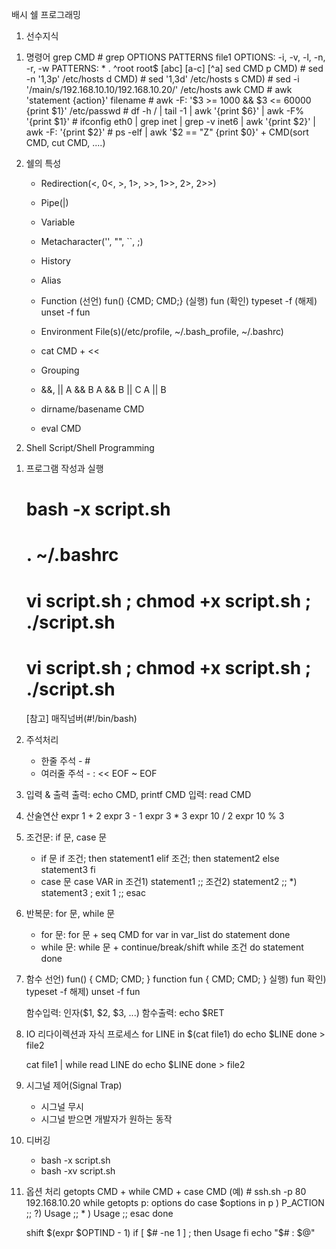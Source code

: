 배시 쉘 프로그래밍

1. 선수지식

1) 명령어
	grep CMD
		# grep OPTIONS PATTERNS file1
		OPTIONS: -i, -v, -l, -n, -r, -w
		PATTERNS: *  .  ^root  root$  [abc] [a-c] [^a]
	sed CMD
		p CMD) # sed -n '1,3p' /etc/hosts
		d CMD) # sed '1,3d' /etc/hosts
		s CMD) # sed -i '/main/s/192.168.10.10/192.168.10.20/' /etc/hosts
	awk CMD
		# awk 'statement {action}' filename
		# awk -F: '$3 >= 1000 && $3 <= 60000 {print $1}' /etc/passwd 
		# df -h / | tail -1 | awk '{print $6}' | awk -F% '{print $1}'
		# ifconfig eth0 | grep inet | grep -v inet6 | awk '{print $2}' | awk -F: '{print $2}'
		# ps -elf | awk '$2 == "Z" {print $0}'
	+
	CMD(sort CMD, cut CMD, ....)

2) 쉘의 특성
	* Redirection(<, 0<, >, 1>, >>, 1>>, 2>, 2>>)
	* Pipe(|)
	* Variable
	* Metacharacter('', "", ``, ;)
	* History
	* Alias
	* Function
		(선언) fun() {CMD; CMD;}
		(실행) fun
		(확인) typeset -f
		(해제) unset -f fun
	* Environment File(s)(/etc/profile, ~/.bash_profile, ~/.bashrc)

	* cat CMD + <<
	* Grouping
	* &&, ||
		A && B
		A && B || C
		A || B
	* dirname/basename CMD
	* eval CMD

2. Shell Script/Shell Programming

1) 프로그램 작성과 실행
	# bash -x script.sh
	# . ~/.bashrc
	# vi script.sh ; chmod +x script.sh ; ./script.sh
	# vi script.sh ; chmod +x script.sh ; ./script.sh
	[참고] 매직넘버(#!/bin/bash)
2) 주석처리
	* 한줄 주석 	- #
	* 여러줄 주석 	- : << EOF ~ EOF 
3) 입력 & 출력
	출력: echo CMD, printf CMD
	입력: read CMD
4) 산술연산
	expr 1 + 2
	expr 3 - 1
	expr 3 \* 3
	expr 10 / 2
	expr 10 % 3
5) 조건문: if 문, case 문
	* if 문
		if 조건; then
			statement1
		elif 조건; then
			statement2
		else
			statement3
		fi
	* case 문
		case VAR in 
			조건1) statement1 ;;
			조건2) statement2 ;;
			*)   statement3 ; exit 1 ;;
		esac
6) 반복문: for 문, while 문	
	* for 문: for 문 + seq CMD
		for var in var_list
		do
			statement
		done
	* while 문: while 문 + continue/break/shift
		while 조건
		do
			statement
		done
7) 함수
	선언)	fun() { CMD; CMD; }
		function fun { CMD; CMD; }
	실행)	fun
	확인)	typeset -f
	해제)	unset -f fun

	함수입력: 인자($1, $2, $3, ...)
	함수출력: echo $RET
8) IO 리다이렉션과 자식 프로세스
	for LINE in $(cat file1)
	do
		echo $LINE
	done > file2

	cat file1 | while read LINE
	do
		echo $LINE
	done > file2
9) 시그널 제어(Signal Trap)
	* 시그널 무시
	* 시그널 받으면 개발자가 원하는 동작
10) 디버깅
	* bash -x script.sh
	* bash -xv script.sh
11) 옵션 처리
	getopts CMD + while CMD + case CMD
	(예) # ssh.sh -p 80 192.168.10.20
	while getopts p: options
	do
		case $options in
			p ) P_ACTION ;;
			\?) Usage    ;;
			* ) Usage    ;;
		esac
	done
	
	shift $(expr $OPTIND - 1)
	if [ $# -ne 1 ] ; then
		Usage
	fi
	echo "$# : $@"
